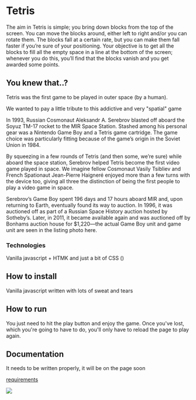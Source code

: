 # Tetris

The aim in Tetris is simple; you bring down blocks from the top of the screen. You can move the blocks around, either left to right and/or you can rotate them. The blocks fall at a certain rate, but you can make them fall faster if you’re sure of your positioning. Your objective is to get all the blocks to fill all the empty space in a line at the bottom of the screen; whenever you do this, you’ll find that the blocks vanish and you get awarded some points.

## You knew that..?

Tetris was the first game to be played in outer space (by a human). 

We wanted to pay a little tribute to this addictive and very "spatial" game

In 1993, Russian Cosmonaut Aleksandr A. Serebrov blasted off aboard the Soyuz TM-17 rocket to the MIR Space Station. Stashed among his personal gear was a Nintendo Game Boy and a Tetris game cartridge. The game choice was particularly fitting because of the game’s origin in the Soviet Union in 1984.

By squeezing in a few rounds of Tetris (and then some, we’re sure) while aboard the space station, Serebrov helped Tetris become the first video game played in space. We imagine fellow Cosmonaut Vasily Tsibliev and French Spationaut Jean-Pierre Haigneré enjoyed more than a few turns with the device too, giving all three the distinction of being the first people to play a video game in space.

Serebrov’s Game Boy spent 196 days and 17 hours aboard MIR and, upon returning to Earth, eventually found its way to auction. In 1996, it was auctioned off as part of a Russian Space History auction hosted by Sotheby’s. Later, in 2011, it became available again and was auctioned off by Bonhams auction house for $1,220—the actual Game Boy unit and game unit are seen in the listing photo here.


### Technologies

Vanilla javascript + HTMK and just a bit of CSS ()



## How to install
Vanilla javascript written with lots of sweat and tears

## How to run
You just need to hit the play button and enjoy the game. Once you've lost, which you're going to have to do, you'll only have to reload the page to play again.

## Documentation
It needs to be written properly, it will be on the page soon

[requirements](./docs/readme.md)

![](https://media.giphy.com/media/26uf1VGKiJqZjItXi/giphy.gif)
